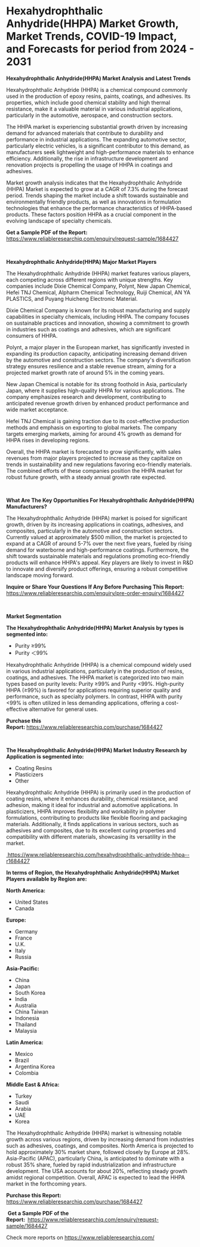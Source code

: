 <p><h1>Hexahydrophthalic Anhydride(HHPA) Market Growth, Market Trends, COVID-19 Impact, and Forecasts for period from 2024 - 2031</h1></p><p><strong>Hexahydrophthalic Anhydride(HHPA) Market Analysis and Latest Trends</strong></p>
<p><p>Hexahydrophthalic Anhydride (HHPA) is a chemical compound commonly used in the production of epoxy resins, paints, coatings, and adhesives. Its properties, which include good chemical stability and high thermal resistance, make it a valuable material in various industrial applications, particularly in the automotive, aerospace, and construction sectors.</p><p>The HHPA market is experiencing substantial growth driven by increasing demand for advanced materials that contribute to durability and performance in industrial applications. The expanding automotive sector, particularly electric vehicles, is a significant contributor to this demand, as manufacturers seek lightweight and high-performance materials to enhance efficiency. Additionally, the rise in infrastructure development and renovation projects is propelling the usage of HHPA in coatings and adhesives.</p><p>Market growth analysis indicates that the Hexahydrophthalic Anhydride (HHPA) Market is expected to grow at a CAGR of 7.3% during the forecast period. Trends shaping the market include a shift towards sustainable and environmentally friendly products, as well as innovations in formulation technologies that enhance the performance characteristics of HHPA-based products. These factors position HHPA as a crucial component in the evolving landscape of specialty chemicals.</p></p>
<p><strong>Get a Sample PDF of the Report:&nbsp;</strong> <a href="https://www.reliableresearchiq.com/enquiry/request-sample/1684427?utm_campaign=1581&utm_medium=2&utm_source=Github&utm_content=ia&utm_term=30122024&utm_id=hexahydrophthalic-anhydridehhpa">https://www.reliableresearchiq.com/enquiry/request-sample/1684427</a></p>
<p>&nbsp;</p>
<p><strong>Hexahydrophthalic Anhydride(HHPA) Major Market Players</strong></p>
<p><p>The Hexahydrophthalic Anhydride (HHPA) market features various players, each competing across different regions with unique strengths. Key companies include Dixie Chemical Company, Polynt, New Japan Chemical, Hefei TNJ Chemical, Alpharm Chemical Technology, Ruiji Chemical, AN YA PLASTICS, and Puyang Huicheng Electronic Material.</p><p>Dixie Chemical Company is known for its robust manufacturing and supply capabilities in specialty chemicals, including HHPA. The company focuses on sustainable practices and innovation, showing a commitment to growth in industries such as coatings and adhesives, which are significant consumers of HHPA.</p><p>Polynt, a major player in the European market, has significantly invested in expanding its production capacity, anticipating increasing demand driven by the automotive and construction sectors. The company's diversification strategy ensures resilience and a stable revenue stream, aiming for a projected market growth rate of around 5% in the coming years.</p><p>New Japan Chemical is notable for its strong foothold in Asia, particularly Japan, where it supplies high-quality HHPA for various applications. The company emphasizes research and development, contributing to anticipated revenue growth driven by enhanced product performance and wide market acceptance.</p><p>Hefei TNJ Chemical is gaining traction due to its cost-effective production methods and emphasis on exporting to global markets. The company targets emerging markets, aiming for around 4% growth as demand for HHPA rises in developing regions.</p><p>Overall, the HHPA market is forecasted to grow significantly, with sales revenues from major players projected to increase as they capitalize on trends in sustainability and new regulations favoring eco-friendly materials. The combined efforts of these companies position the HHPA market for robust future growth, with a steady annual growth rate expected.</p></p>
<p>&nbsp;</p>
<p><strong>What Are The Key Opportunities For Hexahydrophthalic Anhydride(HHPA) Manufacturers?</strong></p>
<p><p>The Hexahydrophthalic Anhydride (HHPA) market is poised for significant growth, driven by its increasing applications in coatings, adhesives, and composites, particularly in the automotive and construction sectors. Currently valued at approximately $500 million, the market is projected to expand at a CAGR of around 5-7% over the next five years, fueled by rising demand for waterborne and high-performance coatings. Furthermore, the shift towards sustainable materials and regulations promoting eco-friendly products will enhance HHPA's appeal. Key players are likely to invest in R&D to innovate and diversify product offerings, ensuring a robust competitive landscape moving forward.</p></p>
<p><strong>Inquire or Share Your Questions If Any Before Purchasing This Report:</strong> <a href="https://www.reliableresearchiq.com/enquiry/pre-order-enquiry/1684427?utm_campaign=1581&utm_medium=2&utm_source=Github&utm_content=ia&utm_term=30122024&utm_id=hexahydrophthalic-anhydridehhpa">https://www.reliableresearchiq.com/enquiry/pre-order-enquiry/1684427</a></p>
<p>&nbsp;</p>
<p><strong>Market Segmentation</strong></p>
<p><strong>The Hexahydrophthalic Anhydride(HHPA) Market Analysis by types is segmented into:</strong></p>
<p><ul><li>Purity ≥99%</li><li>Purity ＜99%</li></ul></p>
<p><p>Hexahydrophthalic Anhydride (HHPA) is a chemical compound widely used in various industrial applications, particularly in the production of resins, coatings, and adhesives. The HHPA market is categorized into two main types based on purity levels: Purity ≥99% and Purity <99%. High-purity HHPA (≥99%) is favored for applications requiring superior quality and performance, such as specialty polymers. In contrast, HHPA with purity <99% is often utilized in less demanding applications, offering a cost-effective alternative for general uses.</p></p>
<p><strong>Purchase this Report:&nbsp;</strong><a href="https://www.reliableresearchiq.com/purchase/1684427?utm_campaign=1581&utm_medium=2&utm_source=Github&utm_content=ia&utm_term=30122024&utm_id=hexahydrophthalic-anhydridehhpa">https://www.reliableresearchiq.com/purchase/1684427</a></p>
<p>&nbsp;</p>
<p><strong>The Hexahydrophthalic Anhydride(HHPA) Market Industry Research by Application is segmented into:</strong></p>
<p><ul><li>Coating Resins</li><li>Plasticizers</li><li>Other</li></ul></p>
<p><p>Hexahydrophthalic Anhydride (HHPA) is primarily used in the production of coating resins, where it enhances durability, chemical resistance, and adhesion, making it ideal for industrial and automotive applications. In plasticizers, HHPA improves flexibility and workability in polymer formulations, contributing to products like flexible flooring and packaging materials. Additionally, it finds applications in various sectors, such as adhesives and composites, due to its excellent curing properties and compatibility with different materials, showcasing its versatility in the market.</p></p>
<p><a href="https://www.reliableresearchiq.com/hexahydrophthalic-anhydride-hhpa--r1684427?utm_campaign=1581&utm_medium=2&utm_source=Github&utm_content=ia&utm_term=30122024&utm_id=hexahydrophthalic-anhydridehhpa">&nbsp;https://www.reliableresearchiq.com/hexahydrophthalic-anhydride-hhpa--r1684427</a></p>
<p><strong>In terms of Region, the Hexahydrophthalic Anhydride(HHPA) Market Players available by Region are:</strong></p>
<p>
    <p> <strong> North America: </strong>
        <ul>
            <li>United States</li>
            <li>Canada</li>
        </ul>
        </p> 
    <p> <strong> Europe: </strong>
        <ul>
            <li>Germany</li>
            <li>France</li>
            <li>U.K.</li>
            <li>Italy</li>
            <li>Russia</li>
        </ul>
        </p> 
    <p> <strong> Asia-Pacific: </strong>
        <ul>
            <li>China</li>
            <li>Japan</li>
            <li>South Korea</li>
            <li>India</li>
            <li>Australia</li>
            <li>China Taiwan</li>
            <li>Indonesia</li>
            <li>Thailand</li>
            <li>Malaysia</li>
        </ul>
        </p> 
    <p> <strong> Latin America: </strong>
        <ul>
            <li>Mexico</li>
            <li>Brazil</li>
            <li>Argentina Korea</li>
            <li>Colombia</li>
        </ul>
        </p> 
    <p> <strong> Middle East & Africa: </strong>
        <ul>
            <li>Turkey</li>
            <li>Saudi</li>
            <li>Arabia</li>
            <li>UAE</li>
            <li>Korea</li>
        </ul>
    </p>
    </p>
<p><p>The Hexahydrophthalic Anhydride (HHPA) market is witnessing notable growth across various regions, driven by increasing demand from industries such as adhesives, coatings, and composites. North America is projected to hold approximately 30% market share, followed closely by Europe at 28%. Asia-Pacific (APAC), particularly China, is anticipated to dominate with a robust 35% share, fueled by rapid industrialization and infrastructure development. The USA accounts for about 20%, reflecting steady growth amidst regional competition. Overall, APAC is expected to lead the HHPA market in the forthcoming years.</p></p>
<p><strong>Purchase this Report: </strong><a href="https://www.reliableresearchiq.com/purchase/1684427?utm_campaign=1581&utm_medium=2&utm_source=Github&utm_content=ia&utm_term=30122024&utm_id=hexahydrophthalic-anhydridehhpa">https://www.reliableresearchiq.com/purchase/1684427</a></p>
<p>&nbsp;<strong>Get a Sample PDF of the Report:&nbsp;&nbsp;</strong><a href="https://www.reliableresearchiq.com/enquiry/request-sample/1684427?utm_campaign=1581&utm_medium=2&utm_source=Github&utm_content=ia&utm_term=30122024&utm_id=hexahydrophthalic-anhydridehhpa">https://www.reliableresearchiq.com/enquiry/request-sample/1684427</a></p>
<p><strong></strong></p>
<p>Check more reports on <a href="https://www.reliableresearchiq.com/?utm_campaign=1581&utm_medium=2&utm_source=Github&utm_content=ia&utm_term=30122024&utm_id=hexahydrophthalic-anhydridehhpa">https://www.reliableresearchiq.com/</a></p>